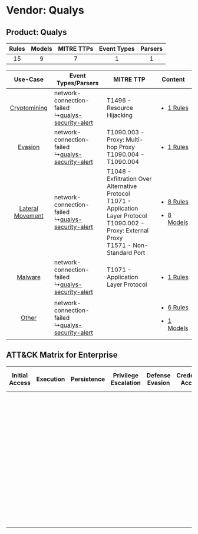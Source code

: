 Vendor: Qualys
==============
Product: Qualys
---------------
| Rules | Models | MITRE TTPs | Event Types | Parsers |
|:-----:|:------:|:----------:|:-----------:|:-------:|
|  15   |   9    |     7      |      1      |    1    |

|    Use-Case    | Event Types/Parsers    | MITRE TTP    | Content    |
|:----:| ---- | ---- | ---- |
|     [Cryptomining](../../../UseCases/uc_cryptomining.md)     |  network-connection-failed<br> ↳[qualys-security-alert](Ps/pC_qualyssecurityalert.md)<br> | T1496 - Resource Hijacking<br>    | [<ul><li>1 Rules</li></ul>](RM/r_m_qualys_qualys_Cryptomining.md)    |
|          [Evasion](../../../UseCases/uc_evasion.md)          |  network-connection-failed<br> ↳[qualys-security-alert](Ps/pC_qualyssecurityalert.md)<br> | T1090.003 - Proxy: Multi-hop Proxy<br>T1090.004 - T1090.004<br>    | [<ul><li>1 Rules</li></ul>](RM/r_m_qualys_qualys_Evasion.md)    |
| [Lateral Movement](../../../UseCases/uc_lateral_movement.md) |  network-connection-failed<br> ↳[qualys-security-alert](Ps/pC_qualyssecurityalert.md)<br> | T1048 - Exfiltration Over Alternative Protocol<br>T1071 - Application Layer Protocol<br>T1090.002 - Proxy: External Proxy<br>T1571 - Non-Standard Port<br> | [<ul><li>8 Rules</li></ul><ul><li>8 Models</li></ul>](RM/r_m_qualys_qualys_Lateral_Movement.md) |
|          [Malware](../../../UseCases/uc_malware.md)          |  network-connection-failed<br> ↳[qualys-security-alert](Ps/pC_qualyssecurityalert.md)<br> | T1071 - Application Layer Protocol<br>    | [<ul><li>1 Rules</li></ul>](RM/r_m_qualys_qualys_Malware.md)    |
|    [Other](../../../UseCases/uc_other.md)    |  network-connection-failed<br> ↳[qualys-security-alert](Ps/pC_qualyssecurityalert.md)<br> |    | [<ul><li>6 Rules</li></ul><ul><li>1 Models</li></ul>](RM/r_m_qualys_qualys_Other.md)    |

ATT&CK Matrix for Enterprise
----------------------------
| Initial Access | Execution | Persistence | Privilege Escalation | Defense Evasion | Credential Access | Discovery | Lateral Movement | Collection | Command and Control                                                                                                                                                                                                                                                                                                                                                          | Exfiltration                                                                                | Impact                                                                  |
| -------------- | --------- | ----------- | -------------------- | --------------- | ----------------- | --------- | ---------------- | ---------- | ---------------------------------------------------------------------------------------------------------------------------------------------------------------------------------------------------------------------------------------------------------------------------------------------------------------------------------------------------------------------------- | ------------------------------------------------------------------------------------------- | ----------------------------------------------------------------------- |
|                |           |             |                      |                 |                   |           |                  |            | [Non-Standard Port](https://attack.mitre.org/techniques/T1571)<br><br>[Proxy: Multi-hop Proxy](https://attack.mitre.org/techniques/T1090/003)<br><br>[Proxy: External Proxy](https://attack.mitre.org/techniques/T1090/002)<br><br>[Application Layer Protocol](https://attack.mitre.org/techniques/T1071)<br><br>[Proxy](https://attack.mitre.org/techniques/T1090)<br><br> | [Exfiltration Over Alternative Protocol](https://attack.mitre.org/techniques/T1048)<br><br> | [Resource Hijacking](https://attack.mitre.org/techniques/T1496)<br><br> |
